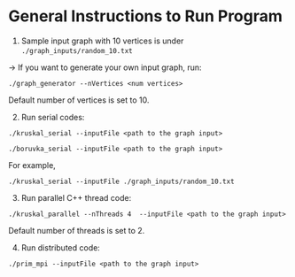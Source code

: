 # General Instructions to Run Program
1. Sample input graph with 10 vertices is under ```./graph_inputs/random_10.txt```

-> If you want to generate your own input graph, run:

```./graph_generator --nVertices <num vertices>```

Default number of vertices is set to 10.

2. Run serial codes:

```./kruskal_serial --inputFile <path to the graph input>```

```./boruvka_serial --inputFile <path to the graph input>```

For example,

```./kruskal_serial --inputFile ./graph_inputs/random_10.txt```

3. Run parallel C++ thread code:

```./kruskal_parallel --nThreads 4  --inputFile <path to the graph input>```

Default number of threads is set to 2.

4. Run distributed code:

```./prim_mpi --inputFile <path to the graph input>```
